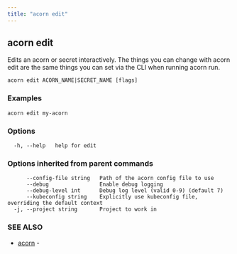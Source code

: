 ```yaml
---
title: "acorn edit"
---
```

## acorn edit

Edits an acorn or secret interactively. The things you can change with acorn edit are the same things you can set via the CLI when running acorn run.

```
acorn edit ACORN_NAME|SECRET_NAME [flags]
```

### Examples

```
acorn edit my-acorn
```

### Options

```
  -h, --help   help for edit
```

### Options inherited from parent commands

```
      --config-file string   Path of the acorn config file to use
      --debug                Enable debug logging
      --debug-level int      Debug log level (valid 0-9) (default 7)
      --kubeconfig string    Explicitly use kubeconfig file, overriding the default context
  -j, --project string       Project to work in
```

### SEE ALSO

* [acorn](acorn.md)	 - 

